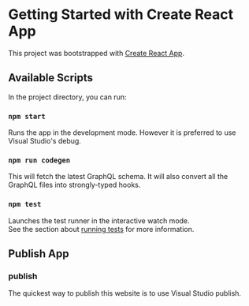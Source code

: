 # Getting Started with Create React App

This project was bootstrapped with [Create React App](https://github.com/facebook/create-react-app).

## Available Scripts

In the project directory, you can run:

### `npm start`

Runs the app in the development mode. However it is preferred to use Visual Studio's debug.

### `npm run codegen`

This will fetch the latest GraphQL schema.  It will also convert all the GraphQL files into strongly-typed hooks.

### `npm test`

Launches the test runner in the interactive watch mode.\
See the section about [running tests](https://facebook.github.io/create-react-app/docs/running-tests) for more information.

## Publish App

### publish

The quickest way to publish this website is to use Visual Studio publish.